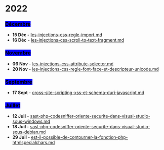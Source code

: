 # 2022

### <mark style="background-color:blue;">Décembre</mark>

* **15 Déc -** [les-injections-css-regle-import.md](decembre/les-injections-css-regle-import.md "mention")
* **16 Déc** - [les-injections-css-scroll-to-text-fragment.md](decembre/les-injections-css-scroll-to-text-fragment.md "mention")

### <mark style="background-color:blue;">Novembre</mark>

* **06 Nov** - [les-injections-css-attribute-selector.md](novembre/les-injections-css-attribute-selector.md "mention")
* **20 Nov** - [les-injections-css-regle-font-face-et-descripteur-unicode.md](novembre/les-injections-css-regle-font-face-et-descripteur-unicode.md "mention")

### <mark style="background-color:blue;">Septembre</mark>

* **17 Sept** - [cross-site-scripting-xss-et-schema-duri-javascript.md](septembre/cross-site-scripting-xss-et-schema-duri-javascript.md "mention")

### <mark style="background-color:blue;">Juillet</mark>

* **12 Juil** - [sast-php-codesniffer-oriente-securite-dans-visual-studio-sous-windows.md](juillet/sast-php-codesniffer-oriente-securite-dans-visual-studio-sous-windows.md "mention")
* **18 Juil -** [sast-php-codesniffer-oriente-securite-dans-visual-studio-sous-debian.md](juillet/sast-php-codesniffer-oriente-securite-dans-visual-studio-sous-debian.md "mention")
* **29 Juil** - [est-il-possible-de-contourner-la-fonction-php-htmlspecialchars.md](juillet/est-il-possible-de-contourner-la-fonction-php-htmlspecialchars.md "mention")
